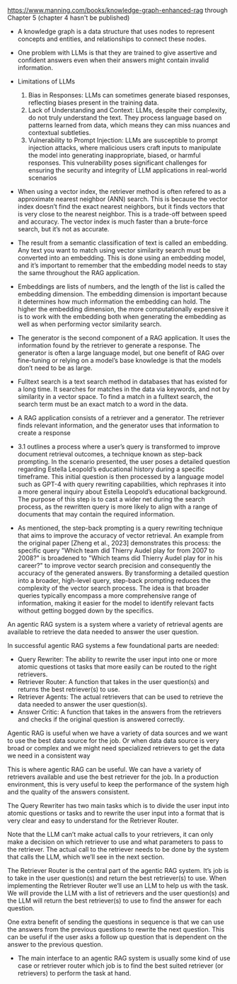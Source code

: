 https://www.manning.com/books/knowledge-graph-enhanced-rag
through Chapter 5 (chapter 4 hasn't be published)

- A knowledge graph is a data structure that uses nodes to represent concepts and entities, and relationships to connect these nodes.

- One problem with LLMs is that they are trained to give assertive and confident answers even when their answers might contain invalid information.

- Limitations of LLMs

  1. Bias in Responses: LLMs can sometimes generate biased responses, reflecting biases present in the training data.
  2. Lack of Understanding and Context: LLMs, despite their complexity, do not truly understand the text. They process language based on patterns learned from data, which means they can miss nuances and contextual subtleties.
  3. Vulnerability to Prompt Injection: LLMs are susceptible to prompt injection attacks, where malicious users craft inputs to manipulate the model into generating inappropriate, biased, or harmful responses. This vulnerability poses significant challenges for ensuring the security and integrity of LLM applications in real-world scenarios

- When using a vector index, the retriever method is often refered to as a approximate nearest neighbor (ANN) search. This is because the vector index doesn’t find the exact nearest neighbors, but it finds vectors that is very close to the nearest neighbor. This is a trade-off between speed and accuracy. The vector index is much faster than a brute-force search, but it’s not as accurate.

- The result from a semantic classification of text is called an embedding. Any text you want to match using vector similarity search must be converted into an embedding. This is done using an embedding model, and it’s important to remember that the embedding model needs to stay the same throughout the RAG application.

- Embeddings are lists of numbers, and the length of the list is called the embedding dimension. The embedding dimension is important because it determines how much information the embedding can hold. The higher the embedding dimension, the more computationally expensive it is to work with the embedding both when generating the embedding as well as when performing vector similarity search.

- The generator is the second component of a RAG application. It uses the information found by the retriever to generate a response. The generator is often a large language model, but one benefit of RAG over fine-tuning or relying on a model’s base knowledge is that the models don’t need to be as large.

- Fulltext search is a text search method in databases that has existed for a long time. It searches for matches in the data via keywords, and not by similarity in a vector space. To find a match in a fulltext search, the search term must be an exact match to a word in the data.

- A RAG application consists of a retriever and a generator. The retriever finds relevant information, and the generator uses that information to create a response

- 3.1 outlines a process where a user’s query is transformed to improve document retrieval outcomes, a technique known as step-back prompting. In the scenario presented, the user poses a detailed question regarding Estella Leopold’s educational history during a specific timeframe. This initial question is then processed by a language model such as GPT-4 with query rewriting capabilities, which rephrases it into a more general inquiry about Estella Leopold’s educational background. The purpose of this step is to cast a wider net during the search process, as the rewritten query is more likely to align with a range of documents that may contain the required information.

- As mentioned, the step-back prompting is a query rewriting technique that aims to improve the accuracy of vector retrieval. An example from the original paper [Zheng et al., 2023] demonstrates this process: the specific query "Which team did Thierry Audel play for from 2007 to 2008?" is broadened to "Which teams did Thierry Audel play for in his career?" to improve vector search precision and consequently the accuracy of the generated answers. By transforming a detailed question into a broader, high-level query, step-back prompting reduces the complexity of the vector search process. The idea is that broader queries typically encompass a more comprehensive range of information, making it easier for the model to identify relevant facts without getting bogged down by the specifics.

An agentic RAG system is a system where a variety of retrieval agents are available to retrieve the data needed to answer the user question.

In successful agentic RAG systems a few foundational parts are needed:
- Query Rewriter: The ability to rewrite the user input into one or more atomic questions ot tasks that more easily can be routed to the right retrievers.
- Retriever Router: A function that takes in the user question(s) and returns the best retriever(s) to use.
- Retriever Agents: The actual retrievers that can be used to retrieve the data needed to answer the user question(s).
- Answer Critic: A function that takes in the answers from the retrievers and checks if the original question is answered correctly.

Agentic RAG is useful when we have a variety of data sources and we want to use the best data source for the job. Or when data data source is very broad or complex and we might need specialized retrievers to get the data we need in a consistent way

This is where agentic RAG can be useful. We can have a variety of retrievers available and use the best retriever for the job. In a production environment, this is very useful to keep the performance of the system high and the quality of the answers consistent.

The Query Rewriter has two main tasks which is to divide the user input into atomic questions or tasks and to rewrite the user input into a format that is very clear and easy to understand for the Retriever Router.

Note that the LLM can’t make actual calls to your retrievers, it can only make a decision on which retriever to use and what parameters to pass to the retriever. The actual call to the retriever needs to be done by the system that calls the LLM, which we’ll see in the next section.

The Retriever Router is the central part of the agentic RAG system. It’s job is to take in the user question(s) and return the best retriever(s) to use.
When implementing the Retriever Router we’ll use an LLM to help us with the task. We will provide the LLM with a list of retrievers and the user question(s) and the LLM will return the best retriever(s) to use to find the answer for each question.

One extra benefit of sending the questions in sequence is that we can use the answers from the previous questions to rewrite the next question. This can be useful if the user asks a follow up question that is dependent on the answer to the previous question.

- The main interface to an agentic RAG system is usually some kind of use case or retriever router which job is to find the best suited retriever (or retrievers) to perform the task at hand.